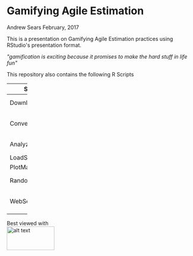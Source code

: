 Gamifying Agile Estimation
================
Andrew Sears
February, 2017

This is a presentation on Gamifying Agile Estimation practices using RStudio's presentation format.

*"gamification is exciting because it promises to make the hard stuff in life fun"*

This repository also contains the following R Scripts

<table style="width:11%;">
<colgroup>
<col width="5%" />
<col width="5%" />
</colgroup>
<thead>
<tr class="header">
<th>Script</th>
<th>Description</th>
</tr>
</thead>
<tbody>
<tr class="odd">
<td>DownloadSigs.R</td>
<td>Download signatories pages to /data/ folder in html format</td>
</tr>
<tr class="even">
<td>ConvertSigs.R</td>
<td>Reads signatories pages from /data html files, adds metadata and saves /data/sigs.RDS</td>
</tr>
<tr class="odd">
<td>AnalyzeSigs.R</td>
<td>Document Term Frequency and Association Analysis</td>
</tr>
<tr class="even">
<td>LoadSigs.R</td>
<td>Load signatories RDS file</td>
</tr>
<tr class="odd">
<td>PlotMap.R</td>
<td>Future mapping exercise</td>
</tr>
<tr class="even">
<td>RandomSigs.R</td>
<td>Random blat of signatories and their comments</td>
</tr>
<tr class="odd">
<td>WebService.R</td>
<td>Plumber web service against RandomSigs.R (<a href="http://localhost:8000/agilefortune" class="uri">http://localhost:8000/agilefortune</a>)</td>
</tr>
</tbody>
</table>

Best viewed with<br> <img src="https://www.rstudio.com/wp-content/uploads/2014/07/RStudio-Logo-Blue-Gradient.png" alt="alt text" width="128" height="64">
